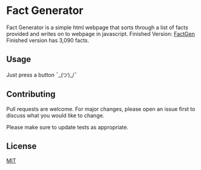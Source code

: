 # Fact Generator

Fact Generator is a simple html webpage that sorts through a list of facts provided and writes on to webpage in javascript.
Finished Version: [FactGen](https://factgen.glitch.me)
Finished version has 3,090 facts.

## Usage

Just press a button ¯\_(ツ)_/¯

## Contributing
Pull requests are welcome. For major changes, please open an issue first to discuss what you would like to change.

Please make sure to update tests as appropriate.

## License
[MIT](https://choosealicense.com/licenses/mit/) 
